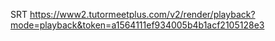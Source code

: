 
SRT
https://www2.tutormeetplus.com/v2/render/playback?mode=playback&token=a1564111ef934005b4b1acf2105128e3